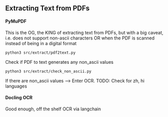 ## Extracting Text from PDFs

#### PyMuPDF

This is the OG, the KING of extracting text from PDFs, but with a big caveat, i.e. does not support non-ascii characters
OR when the PDF is scanned instead of being in a digital format

```
python3 src/extract/pdf2text.py
```

Check if PDF to text generates any non_ascii values

```
python3 src/extract/check_non_ascii.py
```
If there are non_ascii values --> Enter OCR. TODO: Check for zh, hi languages

#### Docling OCR

Good enough, off the shelf OCR via langchain